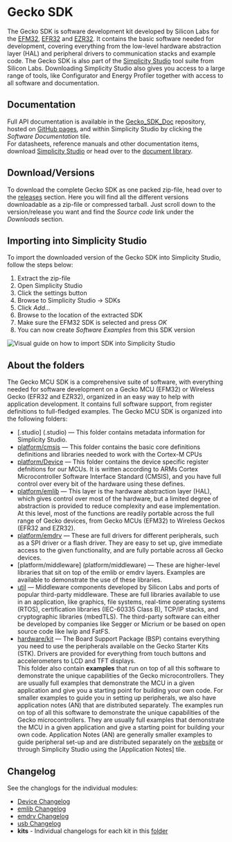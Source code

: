 Gecko SDK
=========

The Gecko SDK is software development kit developed by Silicon Labs for the [EFM32](http://www.silabs.com/products/mcu/32-bit/Pages/32-bit-microcontrollers.aspx), [EFR32](https://www.silabs.com/products/wireless/Pages/wireless-gecko-iot-connectivity-portfolio.aspx) and [EZR32](http://www.silabs.com/products/wireless/proprietary/Pages/proprietary-wireless-protocols.aspx). It contains the basic software needed for development, covering everything from the low-level hardware abstraction layer (HAL) and peripheral drivers to communication stacks and example code.
The Gecko SDK is also part of the [Simplicity Studio](http://www.silabs.com/simplicity) tool suite from Silicon Labs. Downloading Simplicity Studio also gives you access to a large range of tools, like Configurator and Energy Profiler together with access to all software and documentation.

Documentation
-------------

Full API documentation is available in the [Gecko_SDK_Doc](https://github.com/SiliconLabs/Gecko_SDK_Doc) repository, hosted on [GitHub pages](http://siliconlabs.github.io/Gecko_SDK_Doc/), and within Simplicity Studio by clicking the *Software Documentation* tile.  
For datasheets, reference manuals and other documentation items, download [Simplicity Studio](http://www.silabs.com/simplicity) or head over to the [document library](http://www.silabs.com/support/pages/document-library.aspx?p=MCUs--32-bit).

Download/Versions
-----------------

To download the complete Gecko SDK as one packed zip-file, head over to the [releases](https://github.com/SiliconLabs/Gecko_SDK/releases) section. Here you will find all the different versions downloadable as a zip-file or compressed tarball. Just scroll down to the version/release you want and find the *Source code* link under the *Downloads* section.

Importing into Simplicity Studio
--------------------------------

To import the downloaded version of the Gecko SDK into Simplicity Studio, follow the steps below:

1. Extract the zip-file
2. Open Simplicity Studio
3. Click the settings button
4. Browse to Simplicity Studio -> SDKs
5. Click *Add...*
6. Browse to the location of the extracted SDK
7. Make sure the EFM32 SDK is selected and press *OK*
8. You can now create *Software Examples* from this SDK version

![Visual guide on how to import SDK into Simplicity Studio](https://github.com/SiliconLabs/Gecko_SDK/raw/master/Gecko_SDK_SS_import.png)


About the folders
-----------------

The Gecko MCU SDK is a comprehensive suite of software, with everything needed for software development on a Gecko MCU (EFM32) or Wireless Gecko (EFR32 and EZR32), organized in an easy way to help with application development. It contains full software support, from register definitions to full-fledged examples.
The Gecko MCU SDK is organized into the following folders:
* [.studio] (.studio) — This folder contains metadata information for Simplicity Studio.
* [platform/cmsis](platform/CMSIS) — This folder contains the basic core definitions definitions and libraries needed to work with the Cortex-M CPUs
* [platform/Device](platform/Device) — This folder contains the device specific register defnitions for our MCUs. It is written according to ARMs Cortex Microcontroller Software Interface Standard (CMSIS), and you have full control over every bit of the hardware using these defines.
* [platform/emlib](platform/emlib) — This layer is the hardware abstraction layer (HAL), which gives control over most of the hardware, but a limited degree of abstraction is provided to reduce complexity and ease implementation. At this level, most of the functions are readily portable across the full range of Gecko devices, from Gecko MCUs (EFM32) to Wireless Geckos (EFR32 and EZR32).
* [platform/emdrv](platform/emdrv) — These are full drivers for different peripherals, such as a SPI driver or a flash driver. They are easy to set up, give immediate access to the given functionality, and are fully portable across all Gecko devices.
* [platform/middleware] (platform/middleware) — These are higher-level libraries that sit on top of the emlib or emdrv layers. Examples are available to demonstrate the use of these libraries.
* [util](util) — Middleware components developed by Silicon Labs and ports of popular third-party middleware. These are full libraries available to use in an application, like graphics, file systems, real-time operating systems (RTOS), certification libraries (IEC-60335 Class B), TCP/IP stacks, and cryptographic libraries (mbedTLS). The third-party software can either be developed by companies like Segger or Micrium or be based on open source code like lwip and FatFS.
* [hardware/kit](hardware/kit) — The Board Support Package (BSP) contains everything you need to use the peripherals available on the Gecko Starter Kits (STK). Drivers are provided for everything from touch buttons and accelerometers to LCD and TFT displays.  
This folder also contain **examples** that run on top of all this software to demonstrate the unique capabilities of the Gecko microcontrollers. They are usually full examples that demonstrate the MCU in a given application and give you a starting point for building your own code. For smaller examples to guide you in setting up peripherals, we also have application notes (AN) that are distributed separately. The examples run on top of all this software to demonstrate the unique capabilities of the Gecko microcontrollers. They are usually full examples that demonstrate the MCU in a given application and give a starting point for building your own code. Application Notes (AN) are generally smaller examples to guide peripheral set-up and are distributed separately on the [website](www.silabs.com/32bit-appnotes) or through Simplicity Studio using the [Application Notes] tile.

Changelog
---------
See the changlogs for the individual modules:
* [Device Changelog](platform/Device/Changes-Device.txt)
* [emlib Changelog](platform/emlib/Changes_emlib.txt)
* [emdrv Changelog](platform/emdrv/Changes-emdrv.txt)
* [usb Changelog](platform/middleware/usb_gecko/Changes_usb.txt)
* **kits** - Individual changelogs for each kit in this [folder](hardware/kits)
